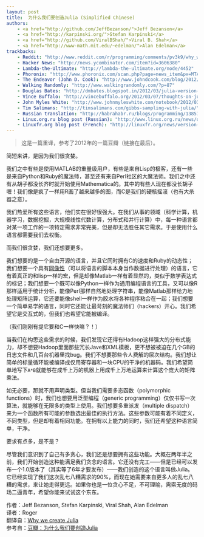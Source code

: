 ```yaml
---
layout: post
title:  为什么我们要创造Julia (Simplified Chinese)
authors:
    - <a href="http://github.com/JeffBezanson/">Jeff Bezanson</a>
    - <a href="http://karpinski.org/">Stefan Karpinski</a>
    - <a href="http://github.com/ViralBShah/">Viral B. Shah</a>
    - <a href="http://www-math.mit.edu/~edelman/">Alan Edelman</a>
trackbacks:
    - Reddit: "http://www.reddit.com/r/programming/comments/pv3k9/why_we_created_julia_a_new_programming_language/"
    - Hacker News: "http://news.ycombinator.com/item?id=3606380"
    - Lambda-the-Ultimate: "http://lambda-the-ultimate.org/node/4452"
    - Phoronix: "http://www.phoronix.com/scan.php?page=news_item&px=MTA2ODg"
    - The Endeavor (John D. Cook): "http://www.johndcook.com/blog/2012/02/22/julia-random-number-generation/"
    - Walking Randomly: "http://www.walkingrandomly.com/?p=87"
    - Douglas Bates: "http://dmbates.blogspot.in/2012/03/julia-version-of-multinomial-sampler_12.html"
    - Vince Buffalo: "http://vincebuffalo.org/2012/03/07/thoughts-on-julia.html"
    - John Myles White: "http://www.johnmyleswhite.com/notebook/2012/03/31/julia-i-love-you/"
    - Tim Salimans: "http://timsalimans.com/gibbs-sampling-with-julia/"
    - Russian translation: "http://habrahabr.ru/blogs/programming/138577/"
    - Linux.org.ru blog post (Russian): "http://www.linux.org.ru/news/opensource/7440863"
    - Linuxfr.org blog post (French): "http://linuxfr.org/news/version-1-0-de-julia"
---
```


> 这是一篇重译，参考了2012年的一篇豆瓣（链接在最后）。

简短来讲，是因为我们很贪婪。

我们之中有些是使用MATLAB的重量级用户，有些是来自Lisp的极客，还有一些是来自Python和Ruby的魔法师，甚至还有来自Perl社区的大魔法师。我们之中还有从胡子都没长齐时就开始使用Mathematica的。其中的有些人现在都没长胡子喱！我们像是疯了一样用R画了越来越多的图，而C是我们的硬核摇滚（也有大杀器之意）。

我们热爱所有这些语言，他们实在很好很强大。在我们从事的领域（科学计算，机器学习，数据挖掘，大规模线性代数计算，分布式和并行计算）中，每一种语言都对某一项工作的一项特定需求非常完美，但是却无法胜任其它需求。于是使用什么语言都需要我们去权衡。

而我们很贪婪，我们还想要更多。

我们想要的是一个自由开源的语言，并且它同时拥有C的速度和Ruby的动态性；我们想要一个具有[同像性]()（可以将语言的脚本本身当作数据进行处理）的语言，它有着真正的和lisp一样的宏，但是却像Matlab一样有着显然的，类似于数学表达式的标记；我们想要一个既可以像Python一样作为通用编程语言的工具，又可以像R那样适用于统计分析，能像Perl那样自然地处理字符串，能像Matlab那样给力地处理矩阵运算，它还要能像shell一样作为胶水将各种程序粘合在一起；我们想要一个简单易学的语言，同时它还能让最苛刻的魔法师们（hackers）开心。我们希望它是交互式的，但我们也希望它能被编译。

（我们刚刚有提它要和C一样快嘛？！）

当我们在构思这些需求的时候，我们发现它还得有Hadoop这样强大的分布式能力，却不想要Hadoop里面那些冗长Jave和XML模板，更不想被被迫在几个GB的日志文件和几百台机器里找bug。我们不想要那些令人费解的层次结构。我们想让简单的标量循环能被编译成仅用寄存器和一块CPU的干净的机器码。我们希望简单地写下`A*B`就能够在成千上万的机器上用成千上万地运算来计算这个庞大的矩阵乘法。

如无必要，那就不用声明类型。但当我们需要多态函数（polymorphic functions）时，我们也想要用泛型编程（generic programming）仅仅书写一次算法，就能够在无限多的类型上使用。我们想要多重派发（multiple dispatch）来为一个函数所有可能的参数选出最佳的执行方法。这些参数可能有着不同定义，不同类型，但是却有着相同功能。在拥有以上能力的同时，我们还希望这种语言简单，干净。

要求有点多，是不是？

尽管我们意识到了自己有多贪心，我们还是想要拥有这些功能。大概在两年半之前，我们开始创造这种能满足我们贪念的语言。它还没有完工——但是已经可以发布一个1.0版本了（其实等了6年才要发布）——我们创造的这个语言叫做Julia。它已经实现了我们这次乱七八糟需求的90%，而现在她需要来自更多人的乱七八糟的需求，来让她走得更远。如果你也是一位贪心不足，不可理喻，需索无度的码场二逼青年，希望你能来试试这个东东。

<p>
作者：Jeff Bezanson, Stefan Karpinski, Viral Shah, Alan Edelman
</br>
译者：Roger
</br>
翻译自：<a href="https://julialang.org/blog/2012/02/why-we-created-julia">Why we create Julia</a>
</br>
参考自：<a href="https://www.douban.com/note/203945680/">豆瓣：为什么我们要创造Julia</a>
</p>
